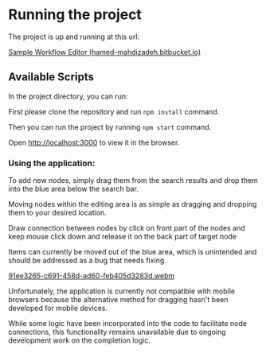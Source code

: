 # Running the project

The project is up and running at this url: 

 [Sample Workflow Editor (hamed-mahdizadeh.bitbucket.io)](https://hamed-mahdizadeh.github.io/)

## Available Scripts

In the project directory, you can run:

First please clone the repository and run `npm install` command.

Then you can run the project by running `npm start` command.

Open [http://localhost:3000](http://localhost:3000) to view it in the browser.

### Using the application:

To add new nodes, simply drag them from the search results and drop them into the blue area below the search bar.

Moving nodes within the editing area is as simple as dragging and dropping them to your desired location.

Draw connection between nodes by click on front part of the nodes and keep mouse click down and release it on the back part of target node

Items can currently be moved out of the blue area, which is unintended and should be addressed as a bug that needs fixing.

[91ee3265-c691-458d-ad60-feb405d3283d.webm](https://github.com/hamed-mahdizadeh/sample-workflow-editor/assets/10191772/085d844d-4ffe-4813-9826-3420c1c3a292)


Unfortunately, the application is currently not compatible with mobile browsers because the alternative method for dragging hasn't been developed for mobile devices.

While some logic have been incorporated into the code to facilitate node connections, this functionality remains unavailable due to ongoing development work on the completion logic.





